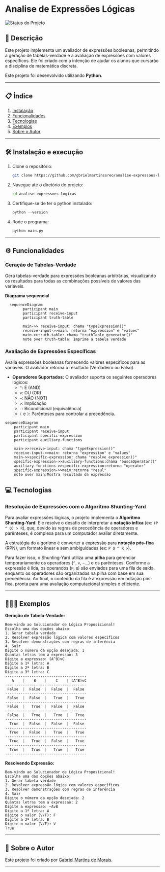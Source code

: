 # Analise de Expressões Lógicas
![Status do Projeto](https://img.shields.io/badge/Status-Andamento-orange)

## 📖 Descrição
Este projeto implementa um avaliador de expressões booleanas, permitindo a geração de tabelas-verdade e a avaliação de expressões com valores específicos. Ele foi criado com a intenção de ajudar os alunos que cursarão a disciplina de matemática discreta.

Este projeto foi desenvolvido utilizando **Python**.

---

## 📋 Índice
1. [Instalação](#-instalação)
2. [Funcionalidades](#-funcionalidades)
3. [Tecnologias](#-tecnologias)
4. [Exemplos](#-exemplos)
5. [Sobre o Autor](#-sobre-o-autor)

---

## 🛠 Instalação e execução

1. Clone o repositório:
    ```bash
    git clone https://github.com/gbrielmartinssreo/analise-expressoes-logicas.git
    ```
2. Navegue até o diretório do projeto:
    ```bash
    cd analise-expressoes-logicas
    ```
3. Certifique-se de ter o python instalado:
    ```python
    python --version
    ```

4. Rode o programa:
	```python
    python main.py
	```


---

## ⚙️ Funcionalidades

### Geração de Tabelas-Verdade
 Gera tabelas-verdade para expressões booleanas arbitrárias, visualizando os resultados para todas as combinações possíveis de valores das variáveis.
 
 **Diagrama sequencial**
```mermaid
  sequenceDiagram
        participant main
        participant receive-input
        participant truth-table

        main->> receive-input: chama "typeExpression()"
        receive-input->>main: retorna "expression" e "values"
        main->>truth-table: chama "truthTable_generator()"
        note over truth-table: Imprime a tabela verdade

```


### Avaliação de Expressões Específicas

Avalia expressões booleanas fornecendo valores específicos para as variáveis.  O avaliador retorna o resultado (Verdadeiro ou Falso).

* **Operadores Suportados:**  O avaliador suporta os seguintes operadores lógicos:
    * `^`: E (AND)
    * `v`: OU (OR)
    * `~`: NÃO (NOT)
    * `>`: Implicação
    * `-`: Bicondicional (equivalência)
    * `(` e `)`: Parênteses para controlar a precedência.
  
```mermaid
sequenceDiagram
    participant main
    participant receive-input
    participant specific-expression
    participant auxiliary-functions

    main->>receive-input: chama "typeExpression()"
    receive-input->>main: retorna "expression" e "values"
    main->>specific-expression: chama "resolve_expression()"
    specific-expression->>auxiliary-functions:chama "buscaOperator()"
    auxiliary-functions->>specific-expression:retorna "operator"
    specific-expression->>main:retorna "resul"
    note over main:Mostra resultado da expressão
```


## 💻 Tecnologias
### Resolução de Expressões com o Algoritmo Shunting-Yard

Para avaliar expressões lógicas, o projeto implementa o **Algoritmo Shunting-Yard**. Ele resolve o desafio de interpretar a **notação infixa** (ex: `(P ^ Q) > R`), que, devido às regras de precedência de operadores e parênteses, é complexa para um computador avaliar diretamente.

A estratégia do algoritmo é converter a expressão para **notação pós-fixa** (RPN), um formato linear e sem ambiguidades (ex: `P Q ^ R >`).

Para fazer isso, o Shunting-Yard utiliza uma **pilha** para gerenciar temporariamente os operadores (`^`, `v`, `~`...) e os parênteses. Conforme a expressão é lida, os operandos (`P`, `Q`) são enviados para uma fila de saída, enquanto os operadores são organizados na pilha com base em sua precedência. Ao final, o conteúdo da fila é a expressão em notação pós-fixa, pronta para uma avaliação computacional simples e eficiente.

---
## 👨🏻‍⚖️ Exemplos

**Geração de Tabela-Verdade:**
```
Bem-vindo ao Solucionador de Lógica Proposicional!
Escolha uma das opções abaixo:
1. Gerar tabela verdade
2. Resolver expressão lógica com valores específicos
3. Resolver demonstrações com regras de inferência
4. Sair
Digite o número da opção desejada: 1
Quantas letras tem a expressao: 3
Digite a expressao: (A^B)vC
Digite a 1º letra: A
Digite a 2º letra: B
Digite a 3º letra: C
-------------------------------------
   A    |    B    |    C    | (A^B)vC
-------------------------------------
 False  |  False  |  False  |  False 
-------------------------------------
 False  |  False  |   True  |   True 
-------------------------------------
 False  |   True  |  False  |  False 
-------------------------------------
 False  |   True  |   True  |   True 
-------------------------------------
  True  |  False  |  False  |  False 
-------------------------------------
  True  |  False  |   True  |   True 
-------------------------------------
  True  |   True  |  False  |   True 
-------------------------------------
  True  |   True  |   True  |   True 
-------------------------------------

```    

**Resolvendo Expressão:**
```
Bem-vindo ao Solucionador de Lógica Proposicional!
Escolha uma das opções abaixo:
1. Gerar tabela verdade
2. Resolver expressão lógica com valores específicos
3. Resolver demonstrações com regras de inferência
4. Sair
Digite o número da opção desejada: 2
Quantas letras tem a expressao: 2
Digite a expressao: ~AvB
Digite a 1º letra: A
Digite o valor (V/F): F
Digite a 2º letra: B
Digite o valor (V/F): V
True

```

---

## 👤 Sobre o Autor

Este projeto foi criado por [Gabriel Martins de Morais](https://github.com/gbrielmartinssreo).

---
